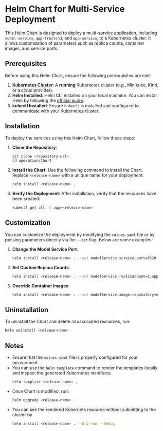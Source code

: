 # Helm Chart for Multi-Service Deployment

This Helm Chart is designed to deploy a multi-service application, including `model-service`, `app-frontend`, and `app-service`, to a Kubernetes cluster. It allows customization of parameters such as replica counts, container images, and service ports.

## Prerequisites

Before using this Helm Chart, ensure the following prerequisites are met:

1. **Kubernetes Cluster**: A **running** Kubernetes cluster (e.g., Minikube, Kind, or a cloud provider).
2. **Helm Installed**: Helm CLI installed on your local machine. You can install Helm by following the [official guide](https://helm.sh/docs/intro/install/).
3. **kubectl Installed**: Ensure `kubectl` is installed and configured to communicate with your Kubernetes cluster.

## Installation

To deploy the services using this Helm Chart, follow these steps:

1. **Clone the Repository**:
   ```bash
   git clone <repository-url>
   cd operation/Chart
   ```

2. **Install the Chart**:
   Use the following command to install the Chart. Replace `<release-name>` with a unique name for your deployment:
   ```bash
   helm install <release-name> .
   ```

3. **Verify the Deployment**:
   After installation, verify that the resources have been created:
   ```bash
   kubectl get all -l app=<release-name>
   ```

## Customization

You can customize the deployment by modifying the `values.yaml` file or by passing parameters directly via the `--set` flag. Below are some examples:

1. **Change the Model Service Port**:
   ```bash
   helm install <release-name> . --set modelService.service.port=5020
   ```

2. **Set Custom Replica Counts**:
   ```bash
   helm install <release-name> . --set modelService.replicaCount=2,appFrontend.replicaCount=3
   ```

3. **Override Container Images**:
   ```bash
   helm install <release-name> . --set modelService.image.repository=my-custom-image,modelService.image.tag=v1.0.0
   ```

## Uninstallation

To uninstall the Chart and delete all associated resources, run:
```bash
helm uninstall <release-name>
```

## Notes

- Ensure that the `values.yaml` file is properly configured for your environment.
- You can use the `helm template` command to render the templates locally and inspect the generated Kubernetes manifests:
  ```bash
  helm template <release-name> .
  ```
- Once Chart is modified, run:
  ```bash
  helm upgrade <release-name> .
  ```
- You can see the rendered Kubernets resource without submitting to the cluster by
  ```bash
  helm install <release-name> . --dry-run --debug
  ```
